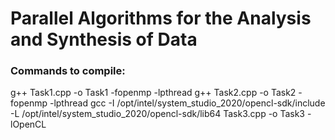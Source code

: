 # Parallel Algorithms for the Analysis and Synthesis of Data

### Commands to compile:
g++ Task1.cpp -o Task1 -fopenmp -lpthread
g++ Task2.cpp -o Task2 -fopenmp -lpthread
gcc -I /opt/intel/system_studio_2020/opencl-sdk/include -L /opt/intel/system_studio_2020/opencl-sdk/lib64 Task3.cpp -o Task3 -lOpenCL